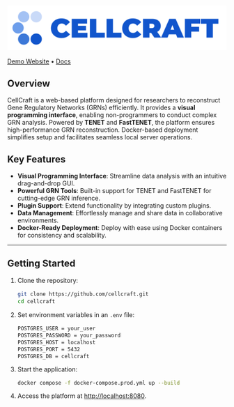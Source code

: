 <img src="https://github.com/cxinsys/cellcraft/blob/807998fda59e15e185ea9d2835ff7b81a884460f/frontend/src/assets/cellcraft_logo_text.png"/>

[Demo Website](http://165.194.161.183:10001/cellcraft) • [Docs](https://cellcraft.gitbook.io/cellcraft-docs)

## Overview

CellCraft is a web-based platform designed for researchers to reconstruct Gene Regulatory Networks (GRNs) efficiently. It provides a **visual programming interface**, enabling non-programmers to conduct complex GRN analysis. Powered by **TENET** and **FastTENET**, the platform ensures high-performance GRN reconstruction. Docker-based deployment simplifies setup and facilitates seamless local server operations.

## Key Features

- **Visual Programming Interface**: Streamline data analysis with an intuitive drag-and-drop GUI.
- **Powerful GRN Tools**: Built-in support for TENET and FastTENET for cutting-edge GRN inference.
- **Plugin Support**: Extend functionality by integrating custom plugins.
- **Data Management**: Effortlessly manage and share data in collaborative environments.
- **Docker-Ready Deployment**: Deploy with ease using Docker containers for consistency and scalability.

---

## Getting Started

1. Clone the repository:

   ```bash
   git clone https://github.com/cellcraft.git
   cd cellcraft
   ```

2. Set environment variables in an `.env` file:

   ```dotenv
   POSTGRES_USER = your_user
   POSTGRES_PASSWORD = your_password
   POSTGRES_HOST = localhost
   POSTGRES_PORT = 5432
   POSTGRES_DB = cellcraft
   ```

3. Start the application:

   ```bash
   docker compose -f docker-compose.prod.yml up --build
   ```

4. Access the platform at [http://localhost:8080](http://localhost:8080).
